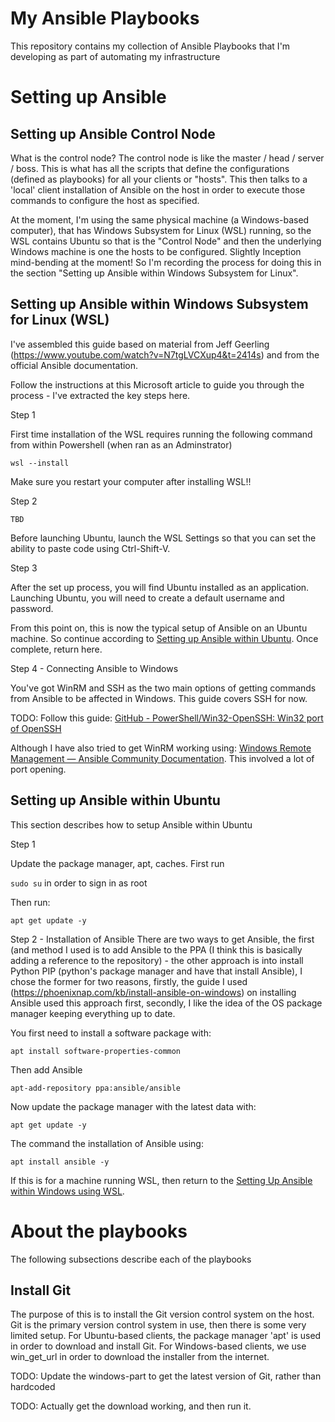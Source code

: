 # My Ansible Playbooks

This repository contains my collection of Ansible Playbooks that I'm developing as part of automating my infrastructure 

# Setting up Ansible

## Setting up Ansible Control Node

What is the control node? The control node is like the master / head / server / boss. This is what has all the scripts that define the configurations (defined as playbooks) for all your clients or "hosts". This then talks to a 'local' client installation of Ansible on the host in order to execute those commands to configure the host as specified.

At the moment, I'm using the same physical machine (a Windows-based computer), that has Windows Subsystem for Linux (WSL) running, so the WSL contains Ubuntu so that is the "Control Node" and then the underlying Windows machine is one the hosts to be configured. Slightly Inception mind-bending at the moment! So I'm recording the process for doing this in the section "Setting up Ansible within Windows Subsystem for Linux".

## 

## Setting up Ansible within Windows Subsystem for Linux (WSL)

I've assembled this guide based on material from Jeff Geerling (https://www.youtube.com/watch?v=N7tgLVCXup4&t=2414s) and from the official Ansible documentation.

Follow the instructions at this Microsoft article to guide you through the process - I've extracted the key steps here. 

Step 1

First time installation of the WSL requires running the following command from within Powershell (when ran as an Adminstrator)

`wsl --install`

Make sure you restart your computer after installing WSL!!

Step 2

`TBD`

Before launching Ubuntu, launch the WSL Settings so that you can set the ability to paste code using Ctrl-Shift-V.

Step 3

After the set up process, you will find Ubuntu installed as an application. Launching Ubuntu, you will need to create a default username and password.

From this point on, this is now the typical setup of Ansible on an Ubuntu machine.  So continue according to [Setting up Ansible within Ubuntu](#setting-up-ansible-within-ubuntu). Once complete, return here.

Step 4 - Connecting Ansible to Windows

You've got WinRM and SSH as the two main options of getting commands from Ansible to be affected in Windows. This guide covers SSH for now.

TODO: Follow this guide: [GitHub - PowerShell/Win32-OpenSSH: Win32 port of OpenSSH](https://github.com/PowerShell/Win32-OpenSSH)

Although I have also tried to get WinRM working using: [Windows Remote Management &mdash; Ansible Community Documentation](https://docs.ansible.com/ansible/latest/os_guide/windows_winrm.html). This involved a lot of port opening.

## Setting up Ansible within Ubuntu

This section describes how to setup Ansible within Ubuntu

Step 1

Update the package manager, apt, caches. First run

`sudo su` in order to sign in as root

Then run:

`apt get update -y`

Step 2 - Installation of Ansible
There are two ways to get Ansible, the first (and method I used is to add Ansible to the PPA (I think this is basically adding a reference to the repository) - the other approach is into install Python PIP (python's package manager and have that install Ansible), I chose the former for two reasons, firstly, the guide I used (https://phoenixnap.com/kb/install-ansible-on-windows) on installing Ansible used this approach first, secondly, I like the idea of the OS package manager keeping everything up to date.

You first need to install a software package with:

`apt install software-properties-common`

Then add Ansible

`apt-add-repository ppa:ansible/ansible`

Now update the package manager with the latest data with:

`apt get update -y`

The command the installation of Ansible using:

`apt install ansible -y`

If this is for a machine running WSL, then return to the [Setting Up Ansible within Windows using WSL](#Setting-up-Ansible-within-Windows-Subsystem-for-Linux-WSL).

# About the playbooks

The following subsections describe each of the playbooks

## Install Git

The purpose of this is to install the Git version control system on the host. Git is the primary version control system in use, then there is some very limited setup. For Ubuntu-based clients, the package manager 'apt' is used in order to download and install Git. For Windows-based clients, we use win_get_url in order to download the installer from the internet.

TODO: Update the windows-part to get the latest version of Git, rather than hardcoded

TODO: Actually get the download working, and then run it.

